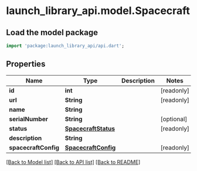 # launch_library_api.model.Spacecraft

## Load the model package
```dart
import 'package:launch_library_api/api.dart';
```

## Properties
Name | Type | Description | Notes
------------ | ------------- | ------------- | -------------
**id** | **int** |  | [readonly] 
**url** | **String** |  | [readonly] 
**name** | **String** |  | 
**serialNumber** | **String** |  | [optional] 
**status** | [**SpacecraftStatus**](SpacecraftStatus.md) |  | [readonly] 
**description** | **String** |  | 
**spacecraftConfig** | [**SpacecraftConfig**](SpacecraftConfig.md) |  | [readonly] 

[[Back to Model list]](../README.md#documentation-for-models) [[Back to API list]](../README.md#documentation-for-api-endpoints) [[Back to README]](../README.md)


